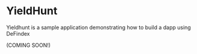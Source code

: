 # YieldHunt

Yieldhunt is a sample application demonstrating how to build a dapp using DeFindex 

(COMING SOON!)
